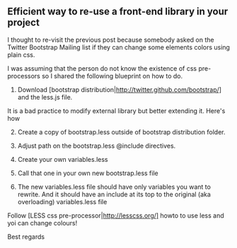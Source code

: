 Efficient way to re-use a front-end library in your project
-----------------------------------------------------------

I thought to re-visit the previous post because somebody asked on the 
Twitter Bootstrap Mailing list if they can change some elements colors 
using plain css.

I was assuming that the person do not know the existence of css pre-processors
so I shared the following blueprint on how to do.

1. Download [bootstrap distribution|http://twitter.github.com/bootstrap/] and the less.js file.

It is a bad practice to modify external library but better extending it. Here's how

2. Create a copy of bootstrap.less outside of bootstrap distribution folder.

3. Adjust path on the bootstrap.less @include directives.

4. Create your own variables.less

5. Call that one in your own new bootstrap.less file

6. The new variables.less file should have only variables you want to rewrite. And it should have an include at its top to the original (aka overloading) variables.less file

Follow [LESS css pre-processor|http://lesscss.org/] howto to use less and yoi can change colours!

Best regards
